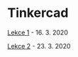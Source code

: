 # Tinkercad

[Lekce 1](https://github.com/kalaskat/tinkercad/blob/master/Lekce1.md) - 16. 3. 2020

[Lekce 2](https://github.com/kalaskat/tinkercad/blob/master/Lekce2.md) - 23. 3. 2020

